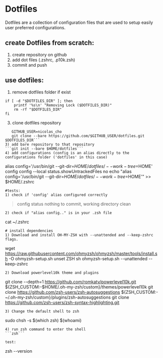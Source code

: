 # Dotfiles

Dotfiles are a collection of configuration files that are used to setup easily user preferred configurations.

## create Dotfiles from scratch:
1) create repository on github
2) add dot files (.zshrc, .p10k.zsh)
3) commit and push

## use dotfiles:
1) remove dotfiles folder if exist
```
if [ -d "$DOTFILES_DIR" ]; then
    printf '%s\n' "Removing Lock ($DOTFILES_DIR)"
    rm -rf "$DOTFILES_DIR"
fi
```
3) clone dotfiles repository
```DOTFILES_DIR=$HOME/dotfiles
   GITHUB_USER=nicolas_cho
   git clone --bare https://github.com/$GITHUB_USER/dotfiles.git $DOTFILES_DIR```
3) add bare repository to that repository
```git init --bare $HOME/dotfiles```
4) add configurations (config is an alias directly to the configurations folder ('dotfiles' in this case)
```
alias config='/usr/bin/git --git-dir=$HOME/dotfiles/ --work-tree=$HOME'
config config --local status.showUntrackedFiles no
echo "alias config='/usr/bin/git --git-dir=$HOME/dotfiles/ --work-tree=$HOME'" >> $HOME/.zshrc
```
#tests:
1) check if 'config' alias configured correctly
```
> config status
nothing to commit, working directory clean
```
2) check if "alias config.." is in your .zsh file 
```
cat ~/.zshrc
```
# install dependencies 
1) Download and install OH-MY-ZSH with --unattended and --keep-zshrc flags.
```
wget https://raw.githubusercontent.com/ohmyzsh/ohmyzsh/master/tools/install.sh -O ohmyzsh-setup.sh
unset ZSH
sh ohmyzsh-setup.sh --unattended --keep-zshrc
```
2) Download powerlevel10k theme and plugins
```
git clone --depth=1 https://github.com/romkatv/powerlevel10k.git ${ZSH_CUSTOM:-$HOME/.oh-my-zsh/custom}/themes/powerlevel10k
git clone https://github.com/zsh-users/zsh-autosuggestions ${ZSH_CUSTOM:-~/.oh-my-zsh/custom}/plugins/zsh-autosuggestions
git clone https://github.com/zsh-users/zsh-syntax-highlighting.git
```
3) Change the default shell to zsh
```
sudo chsh -s $(which zsh) $(whoami)
```
4) run zsh command to enter the shell
```zsh```

test:
```
zsh --version
```

